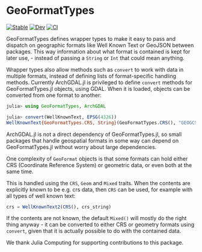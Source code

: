 # GeoFormatTypes

[![Stable](https://img.shields.io/badge/docs-stable-blue.svg)](https://JuliaGeo.github.io/GeoFormatTypes.jl/stable)
[![Dev](https://img.shields.io/badge/docs-dev-blue.svg)](https://JuliaGeo.github.io/GeoFormatTypes.jl/dev)
[![CI](https://github.com/JuliaGeo/GeoFormatTypes.jl/workflows/CI/badge.svg)](https://github.com/JuliaGeo/GeoFormatTypes.jl/actions?query=workflow%3ACI)

GeoFormatTypes defines wrapper types to make it easy to pass and dispatch on geographic formats
like Well Known Text or GeoJSON between packages. This way information about
what format is contained is kept for later use, - instead of passing a `String`
or `Int` that could mean anything.

Wrapper types also allow methods such as `convert` to work with data in multiple
formats, instead of defining lists of format-specific handling methods.
Currently ArchGDAL.jl is privileged to define `convert` methods for
GeoFormatTypes.jl objects, using GDAL. When it is loaded, objects can be
converted from one format to another:

```julia
julia> using GeoFormatTypes, ArchGDAL

julia> convert(WellKnownText, EPSG(4326))
WellKnownText{GeoFormatTypes.CRS, String}(GeoFormatTypes.CRS(), "GEOGCS[\"WGS 84\",DATUM[\"WGS_1984\",SPHEROID[\"WGS 84\",6378137,298.257223563,AUTHORITY[\"EPSG\",\"7030\"]],AUTHORITY[\"EPSG\",\"6326\"]],PRIMEM[\"Greenwich\",0,AUTHORITY[\"EPSG\",\"8901\"]],UNIT[\"degree\",0.0174532925199433,AUTHORITY[\"EPSG\",\"9122\"]],AXIS[\"Latitude\",NORTH],AXIS[\"Longitude\",EAST],AUTHORITY[\"EPSG\",\"4326\"]]")
```

ArchGDAL.jl is not a direct dependency of GeoFormatTypes.jl, so small packages
that handle geospatial formats in some way can depend on GeoFormatTypes.jl
without worry about large dependencies.


One complexity of `GeoFormat` objects is that some formats can hold either CRS
(Coordinate Reference System) or geometric data, or even both at the same time.

This is handled using the `CRS`, `Geom` and `Mixed` traits. When the contents
are explicitly known to be e.g. crs data, then `CRS` can be used, for example
with all types of well known text:

```julia
crs = WellKnownText2(CRS(), crs_string)
```

If the contents are not known, the default `Mixed()` will mostly do the right
thing anyway - it can be converted to either CRS or geometry formats using
`convert`, given that it is actually possible to do with the contained data.

We thank Julia Computing for supporting contributions to this package.
